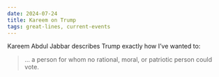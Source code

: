 ```yaml
---
date: 2024-07-24
title: Kareem on Trump
tags: great-lines, current-events
---
```


Kareem Abdul Jabbar describes Trump exactly how I’ve wanted to: 

> ... a person for whom no rational, moral, or patriotic person could vote.
